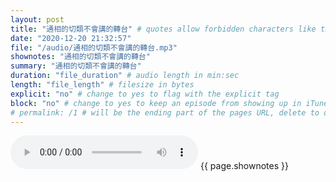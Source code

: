 ```yaml
---
layout: post
title: "通相的切類不會講的轉台" # quotes allow forbidden characters like the colon
date: "2020-12-20 21:32:57"
file: "/audio/通相的切類不會講的轉台.mp3"
shownotes: "通相的切類不會講的轉台"
summary: "通相的切類不會講的轉台"
duration: "file_duration" # audio length in min:sec
length: "file_length" # filesize in bytes
explicit: "no" # change to yes to flag with the explicit tag
block: "no" # change to yes to keep an episode from showing up in iTunes
# permalink: /1 # will be the ending part of the pages URL, delete to default to the title
---
```


<audio controls>
<source src="{{site.url}}{{site.baseurl}}{{ page.file }}" type="audio/x-mp3">
Your browser does not support the audio element.
</audio>
{{ page.shownotes }}
